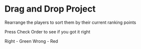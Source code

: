 # Drag and Drop Project

Rearrange the players to sort them by their current ranking points

Press Check Order to see if you got it right

Right - Green
Wrong - Red
